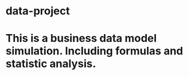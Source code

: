# data-project
# This is a business data model simulation. Including formulas and statistic analysis. 
